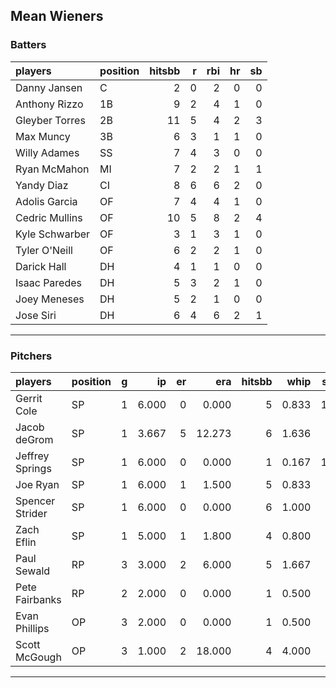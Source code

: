 ## Mean Wieners

### Batters

 
|players        |position | hitsbb|  r| rbi| hr| sb| 
|:--------------|:--------|------:|--:|---:|--:|--:| 
|Danny Jansen   |C        |      2|  0|   2|  0|  0| 
|Anthony Rizzo  |1B       |      9|  2|   4|  1|  0| 
|Gleyber Torres |2B       |     11|  5|   4|  2|  3| 
|Max Muncy      |3B       |      6|  3|   1|  1|  0| 
|Willy Adames   |SS       |      7|  4|   3|  0|  0| 
|Ryan McMahon   |MI       |      7|  2|   2|  1|  1| 
|Yandy Diaz     |CI       |      8|  6|   6|  2|  0| 
|Adolis Garcia  |OF       |      7|  4|   4|  1|  0| 
|Cedric Mullins |OF       |     10|  5|   8|  2|  4| 
|Kyle Schwarber |OF       |      3|  1|   3|  1|  0| 
|Tyler O'Neill  |OF       |      6|  2|   2|  1|  0| 
|Darick Hall    |DH       |      4|  1|   1|  0|  0| 
|Isaac Paredes  |DH       |      5|  3|   2|  1|  0| 
|Joey Meneses   |DH       |      5|  2|   1|  0|  0| 
|Jose Siri      |DH       |      6|  4|   6|  2|  1| 

* * *

### Pitchers

 
|players         |position |  g|    ip| er|    era| hitsbb|  whip| so|  w| sv| 
|:---------------|:--------|--:|-----:|--:|------:|------:|-----:|--:|--:|--:| 
|Gerrit Cole     |SP       |  1| 6.000|  0|  0.000|      5| 0.833| 11|  1|  0| 
|Jacob deGrom    |SP       |  1| 3.667|  5| 12.273|      6| 1.636|  7|  0|  0| 
|Jeffrey Springs |SP       |  1| 6.000|  0|  0.000|      1| 0.167| 12|  1|  0| 
|Joe Ryan        |SP       |  1| 6.000|  1|  1.500|      5| 0.833|  6|  1|  0| 
|Spencer Strider |SP       |  1| 6.000|  0|  0.000|      6| 1.000|  9|  1|  0| 
|Zach Eflin      |SP       |  1| 5.000|  1|  1.800|      4| 0.800|  5|  1|  0| 
|Paul Sewald     |RP       |  3| 3.000|  2|  6.000|      5| 1.667|  2|  1|  0| 
|Pete Fairbanks  |RP       |  2| 2.000|  0|  0.000|      1| 0.500|  0|  0|  0| 
|Evan Phillips   |OP       |  3| 2.000|  0|  0.000|      1| 0.500|  0|  0|  1| 
|Scott McGough   |OP       |  3| 1.000|  2| 18.000|      4| 4.000|  1|  0|  1| 


* * *


